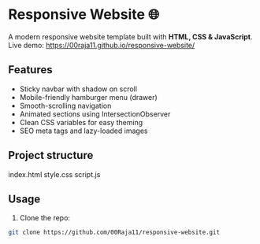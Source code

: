 # Responsive Website 🌐

A modern responsive website template built with **HTML, CSS & JavaScript**.  
Live demo: https://00raja11.github.io/responsive-website/

## Features
- Sticky navbar with shadow on scroll
- Mobile-friendly hamburger menu (drawer)
- Smooth-scrolling navigation
- Animated sections using IntersectionObserver
- Clean CSS variables for easy theming
- SEO meta tags and lazy-loaded images

## Project structure
index.html
style.css 
script.js


## Usage
1. Clone the repo:
```bash
git clone https://github.com/00Raja11/responsive-website.git

